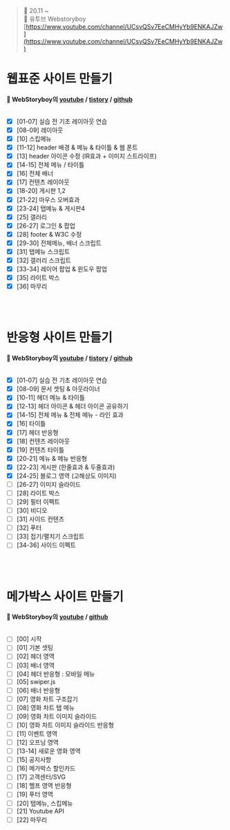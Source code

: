 ﻿> 👑 20.11 ~ <br>
> 🧩 유투브 Webstoryboy [https://www.youtube.com/channel/UCsvQSv7EeCMHyYb9ENKAJZw](https://www.youtube.com/channel/UCsvQSv7EeCMHyYb9ENKAJZw)

# 웹표준 사이트 만들기 
**🔔 WebStoryboy의 [youtube](https://youtu.be/tHy498wdPaA) / [tistory](https://wtss.tistory.com/category/SITE/01%20WEBSTANDARD) / [github](https://github.com/webstoryboy/webstandard2019)**  <br><br>

- [x] [01-07] 실습 전 기초 레이아웃 연습 <br>
- [x] [08-09] 레이아웃 <br>
- [x] [10] 스킵메뉴 <br>
- [x] [11-12] header 배경 & 메뉴 & 타이틀 & 웹 폰트 <br>
- [x] [13] header 아이콘 수정 (IR효과 + 이미지 스트라이프)<br>
- [x] [14-15] 전체 메뉴 / 타이틀 <br>
- [x] [16] 전체 배너 <br>
- [x] [17] 컨텐츠 레이아웃 <br>
- [x] [18-20] 게시판 1,2<br>
- [x] [21-22] 마우스 오버효과 <br>
- [x] [23-24] 탭메뉴 & 게시판4<br> 
- [x] [25] 갤러리 <br>
- [x] [26-27] 로그인 & 팝업 <br>
- [x] [28] footer & W3C 수정 <br>
- [x] [29-30] 전체메뉴, 배너 스크립트 <br>
- [x] [31] 탭메뉴 스크립트 <br>
- [x] [32] 갤러리 스크립트 <br>
- [x] [33-34] 레이어 팝업 & 윈도우 팝업 <br>
- [x] [35] 라이트 박스
- [x] [36] 마무리 <br>

<br><br>

# 반응형 사이트 만들기 
**🔔 WebStoryboy의 [youtube](https://youtu.be/52TT7SLexxE) / [tistory](https://wtss.tistory.com/204) / [github](https://github.com/webstoryboy/responsive2019)**  <br><br>

- [x] [01-07] 실습 전 기초 레이아웃 연습
- [x] [08-09] 문서 셋팅 & 아웃라이너
- [x] [10-11] 헤더 메뉴 & 타이틀
- [x] [12-13] 헤더 아이콘 & 헤더 아이콘 공유하기
- [x] [14-15] 전체 메뉴 & 전체 메뉴 - 라인 효과
- [x] [16] 타이틀
- [x] [17] 헤더 반응형
- [x] [18] 컨텐츠 레이아웃
- [x] [19] 컨텐츠 타이틀
- [x] [20-21] 메뉴 & 메뉴 반응형
- [x] [22-23] 게시판 (한줄효과 & 두줄효과)
- [x] [24-25] 블로그 영역 (고해상도 이미지)
- [ ] [26-27] 이미지 슬라이드
- [ ] [28] 라이트 박스
- [ ] [29] 필터 이펙트
- [ ] [30] 비디오
- [ ] [31] 사이드 컨텐츠
- [ ] [32] 푸터
- [ ] [33] 접기/펼치기 스크립트
- [ ] [34-36] 사이드 이펙트

<br><br>

# 메가박스 사이트 만들기 
**🔔 WebStoryboy의 [youtube](https://youtu.be/aMdp43ocpWA) / [github](https://github.com/webstoryboy/megabox2019)**  <br><br>

- [ ] [00] 시작
- [ ] [01] 기본 셋팅
- [ ] [02] 헤더 영역
- [ ] [03] 배너 영역
- [ ] [04] 헤더 반응형 : 모바일 메뉴
- [ ] [05] swiper.js
- [ ] [06] 배너 반응형
- [ ] [07] 영화 차트 구조잡기
- [ ] [08] 영화 차트 탭 메뉴
- [ ] [09] 영화 차트 이미지 슬라이드
- [ ] [10] 영화 차트 이미지 슬라이드 반응형
- [ ] [11] 이벤트 영역
- [ ] [12] 오프닝 영역
- [ ] [13-14] 새로운 영화 영역
- [ ] [15] 공지사항
- [ ] [16] 메가박스 할인카드
- [ ] [17] 고객센터/SVG
- [ ] [18] 헬프 영역 반응형
- [ ] [19] 푸터 영역
- [ ] [20] 탭메뉴, 스킵메뉴
- [ ] [21] Youtube API
- [ ] [22] 마무리